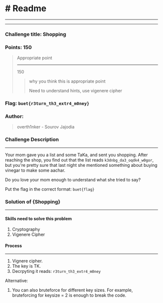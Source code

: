 # # Readme

---

---

### Challenge title: Shopping

### 

### Points: 150

> Appropriate point
> 
> ---
>
> 150
> 
> > why you think this is appropriate point
> >
> > Need to understand hints, use vigenere cipher

### 

### Flag: `buet{r3turn_th3_extr4_m0ney}`

### Author:

> overth1nker - Sourov Jajodia

### Challenge Description

---

Your mom gave you a list and some TaKa, and sent you shopping. After reaching the shop, you find out that the list reads `k3dnbg_da3_oqdk4_w0gor`, but you're pretty sure that last night she mentioned something about buying vinegar to make some aachar. 

Do you love your mom enough to understand what she tried to say?

Put the flag in the correct format: `buet{flag}`
 

### Solution of {Shopping}

---

#### Skills need to solve this problem

1. Cryptography
2. Vigenere Cipher

#### Process

---

1. Vignere cipher.
2. The key is TK.
3. Decrpyting it reads: `r3turn_th3_extr4_m0ney`

Alternative:
1. You can also bruteforce for different key sizes. For example, bruteforcing for keysize = 2 is enough to break the code.
